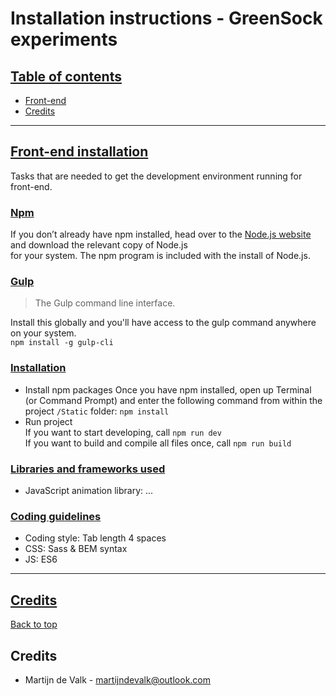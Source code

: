 # Installation instructions - GreenSock experiments #

## <a name="toc" href="#toc">Table of contents</a>

- [Front-end](#front-end)
- [Credits](#credits)

---
## <a name="front-end" href="#front-end">Front-end installation</a>

Tasks that are needed to get the development environment running for front-end.

### <a name="front-end-npm" href="#front-end-npm">Npm</a>

If you don’t already have npm installed, head over to the
[Node.js website](https://nodejs.org/en/) and download the relevant copy of Node.js  
for your system. The npm program is included with the install of Node.js.

### <a name="front-end-gulp" href="#front-end-gulp">Gulp</a>

>   The Gulp command line interface.

Install this globally and you'll have access to the gulp command anywhere on
your system.  
`npm install -g gulp-cli`

### <a name="front-end-install" href="#front-end-install">Installation</a>

- Install npm packages
  Once you have npm installed, open up Terminal (or Command Prompt) and enter
  the following command from within the project `/Static` folder:
  `npm install`
- Run project  
  If you want to start developing, call `npm run dev`  
  If you want to build and compile all files once, call `npm run build`


### <a name="front-end-frameworks" href="#front-end-frameworks">Libraries and frameworks used</a>

-  JavaScript animation library: ...

### <a name="front-end-coding-guidelines" href="#front-end-coding-guidelines">Coding guidelines</a>

- Coding style: Tab length 4 spaces
- CSS: Sass & BEM syntax
- JS: ES6

---
## <a name="credits" href="#credits">Credits</a>
[Back to top](#)

## Credits ##

- Martijn de Valk - [martijndevalk@outlook.com](martijndevalk@outlook.com)
